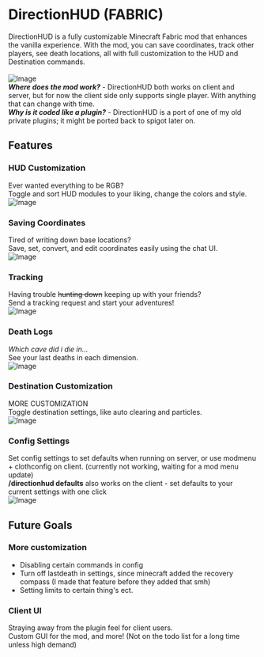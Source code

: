 # DirectionHUD (FABRIC)
DirectionHUD is a fully customizable Minecraft Fabric mod 
that enhances the vanilla experience. 
With the mod, you can save coordinates, track other players, see death locations, all with full customization to the HUD and Destination commands.
<br><br>
<img src="https://cdn.discordapp.com/attachments/801291003494400021/1089247576450142338/ezgif.com-resize.gif" alt="Image">
<br>
***Where does the mod work?*** - DirectionHUD both works on client and server, but for now the client side only supports single player. With anything that can change with time.
<br>
***Why is it coded like a plugin?*** - DirectionHUD is a port of one of my old private plugins; it might be ported back to spigot later on. <br>

## Features

### HUD Customization
Ever wanted everything to be RGB?<br>
Toggle and sort HUD modules to your liking, change the colors and style. <br>
<img src="https://media.giphy.com/media/v1.Y2lkPTc5MGI3NjExYTRhNDNiODQ0N2NhOTU0YjczMzhlMWM5YTQyMTkzZTRjZjUyNzU4YSZjdD1n/WGu92TqhTHlQXuFZcv/giphy.gif" alt="Image">

### Saving Coordinates
Tired of writing down base locations?<br>
Save, set, convert, and edit coordinates easily using the chat UI. <br>
<img src="https://cdn.discordapp.com/attachments/801291003494400021/1089251451236257932/saved.gif" alt="Image">

### Tracking
Having trouble ~~hunting down~~ keeping up with your friends?<br>
Send a tracking request and start your adventures! <br>
<img src="https://cdn.discordapp.com/attachments/801291003494400021/1089253521985122497/tracking.gif" alt="Image">

### Death Logs
*Which cave did i die in...*<br>
See your last deaths in each dimension.
<br>
<img src="https://media.giphy.com/media/v1.Y2lkPTc5MGI3NjExNWYwMDI3MmU4YjNmNjVlNzc3N2QzYTg2ZGMxNWNjM2Q3NzhmODZmYiZjdD1n/dZRxf1oDGW6SFsmyCZ/giphy.gif" alt="Image">

### Destination Customization
MORE CUSTOMIZATION<br>
Toggle destination settings, like auto clearing and particles. <br>
<img src="https://media.giphy.com/media/v1.Y2lkPTc5MGI3NjExMmNhYmMzYmM1ODBiYzIzNTI0YmQ2NjE0NmZiNTc4OGU1NGExOThmYiZjdD1n/njJ0RiLccOMZ0c3yH5/giphy.gif" alt="Image">

### Config Settings
Set config settings to set defaults when running on server, 
or use modmenu + clothconfig on client. (currently not working, waiting for a mod menu update) <br>
**/directionhud defaults** also works on the client - set defaults to your current settings with one click <br>
<img src="https://cdn.discordapp.com/attachments/801291003494400021/1089254576223436891/config.png" alt="Image">
## Future Goals

### More customization
* Disabling certain commands in config
* Turn off lastdeath in settings, since minecraft added the recovery compass (I made that feature before they added that smh)
* Setting limits to certain thing's ect.

### Client UI
Straying away from the plugin feel for client users.<br>
Custom GUI for the mod, and more! (Not on the todo list for a long time unless high demand)
